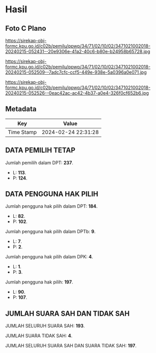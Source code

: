 # Hasil

## Foto C Plano

https://sirekap-obj-formc.kpu.go.id/c02b/pemilu/ppwp/34/71/02/10/02/3471021002018-20240215-052431--20e9306e-41a2-40c6-b80e-b24958b65728.jpg

https://sirekap-obj-formc.kpu.go.id/c02b/pemilu/ppwp/34/71/02/10/02/3471021002018-20240215-052509--7adc7cfc-ccf5-449e-938e-5a0396a0e071.jpg

https://sirekap-obj-formc.kpu.go.id/c02b/pemilu/ppwp/34/71/02/10/02/3471021002018-20240215-052526--0eac42ac-ac42-4b37-a0e4-326f0cf652b6.jpg


## Metadata

| Key        | Value               |
| ---------- | ------------------- |
| Time Stamp | 2024-02-24 22:31:28 |


## DATA PEMILIH TETAP

Jumlah pemilih dalam DPT: **237**.
 * L: **113**.
 * P: **124**.

## DATA PENGGUNA HAK PILIH

Jumlah pengguna hak pilih dalam DPT: **184**.
 * L: **82**.
 * P: **102**.

Jumlah pengguna hak pilih dalam DPTb: **9**.
 * L: **7**.
 * P: **2**.

Jumlah pengguna hak pilih dalam DPK: **4**.
 * L: **1**.
 * P: **3**.

Jumlah pengguna hak pilih: **197**.
 * L: **90**.
 * P: **107**.

## JUMLAH SUARA SAH DAN TIDAK SAH

JUMLAH SELURUH SUARA SAH: **193**.

JUMLAH SUARA TIDAK SAH: **4**.

JUMLAH SELURUH SUARA SAH DAN SUARA TIDAK SAH: **197**.


